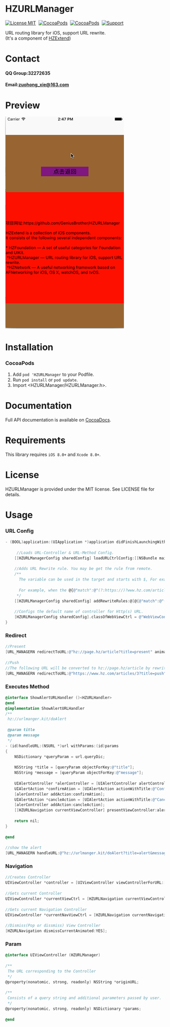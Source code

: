 HZURLManager
==============

[![License MIT](https://img.shields.io/badge/license-MIT-green.svg?style=flat)](https://raw.githubusercontent.com/GeniusBrother/HZURLManager/master/LICENSE)&nbsp;
[![CocoaPods](https://img.shields.io/cocoapods/v/HZURLManager.svg?style=flat)](http://cocoapods.org/pods/HZURLManager)&nbsp;
[![CocoaPods](http://img.shields.io/cocoapods/p/HZURLManager.svg?style=flat)](http://cocoadocs.org/docsets/HZURLManager)&nbsp;
[![Support](https://img.shields.io/badge/support-iOS%208%2B%20-blue.svg?style=flat)](https://www.apple.com/nl/ios/)&nbsp;

URL routing library for iOS, support URL rewrite.<br/>
(It's a component of [HZExtend](https://github.com/GeniusBrother/HZExtend))

Contact
==============
#### QQ Group:32272635
#### Email:zuohong_xie@163.com

Preview
==============
![preview](Screenshoot/screentshoot.gif)

Installation
==============
### CocoaPods

1. Add `pod 'HZURLManager` to your Podfile.
2. Run `pod install` or `pod update`.
3. Import \<HZURLManager/HZURLManager.h\>.

Documentation
==============
Full API documentation is available on [CocoaDocs](http://cocoadocs.org/docsets/HZURLManager/).<br/>

Requirements
==============
This library requires `iOS 8.0+` and `Xcode 8.0+`.

License
==============
HZURLManager is provided under the MIT license. See LICENSE file for details.

Usage
==============
### URL Config
```objective-c
- (BOOL)application:(UIApplication *)application didFinishLaunchingWithOptions:(NSDictionary *)launchOptions {
    
     //Loads URL-Controller & URL-Method Config.
    [[HZURLManagerConfig sharedConfig] loadURLCtrlConfig:[[NSBundle mainBundle] pathForResource:@"URL-Controller-Config" ofType:@"plist"] urlMethodConfig:[[NSBundle mainBundle] pathForResource:@"URL-Method-Config" ofType:@"plist"]];
    
    //Adds URL Rewrite rule. You may be get the rule from remote.
    /**
      The variable can be used in the target and starts with $, For example, $1 ... $n represents the value of the corresponding tuple in the regular expression, $query represents the query string part in the URL. 
 
      For example, when the @{@"match":@"(?:https://)?www.hz.com/articles/(\\d)\\?(.*)",@"target":@"hz://page.hz/article?$query&id=$1"} rule is applied, the rewrite engine rewrites the source URL as hz://page.hz/article?title=cool&id=3 when we redirect to https://ww.hz.com/articles/3?title=cool , Finally we'll jump to hz://page.hz/article?title=cool&id=3.
     */
    [[HZURLManagerConfig sharedConfig] addRewriteRules:@[@{@"match":@"(?:https://)?www.hz.com/articles/(\\d)\\?(.*)",@"target":@"hz://page.hz/article?$query&id=$1"}]];
    
    //Configs the default name of controller for Http(s) URL.
    [HZURLManagerConfig sharedConfig].classOfWebViewCtrl = @"WebViewController";                                        
}    
```
### Redirect
```objective-c
//Present
[URL_MANAGERN redirectToURL:@"hz://page.hz/article?title=present" animated:YES parmas:nil options:@{HZRedirectPresentMode:@(YES)} completion:nil];

//Push
//The following URL will be converted to hz://page.hz/article by rewriting.
[URL_MANAGERN redirectToURL:@"https://www.hz.com/articles/3?title=push" animated:YES];

```

### Executes Method
```objective-c
@interface ShowAlertURLHandler ()<HZURLHandler>
@end
@implementation ShowAlertURLHandler
/**
 hz://urlmanger.kit/doAlert
 
 @param title
 @param message
 */
- (id)handleURL:(NSURL *)url withParams:(id)params
{
    NSDictionary *queryParam = url.queryDic;
    
    NSString *title = [queryParam objectForKey:@"title"];
    NSString *message = [queryParam objectForKey:@"message"];
    
    UIAlertController *alerController = [UIAlertController alertControllerWithTitle:title message:message preferredStyle:UIAlertControllerStyleAlert];
    UIAlertAction *confirmAtion = [UIAlertAction actionWithTitle:@"Confirm" style:UIAlertActionStyleDefault handler:nil];
    [alerController addAction:confirmAtion];
    UIAlertAction *cancleAction = [UIAlertAction actionWithTitle:@"Cancle" style:UIAlertActionStyleCancel handler:nil];
    [alerController addAction:cancleAction];
    [[HZURLNavigation currentViewController] presentViewController:alerController animated:YES completion:nil];

    return nil;
}

@end

//show the alert
[URL_MANAGERN handleURL:@"hz://urlmanger.kit/doAlert?title=alert&message=URL-showAlert" withParams:nil];
```

### Navigation
```objective-c
//Creates Controller
UIViewController *controller = [UIViewController viewControllerForURL:[NSURL URLWithString:@"hz://page.hz/article"]];

//Gets current Controller
UIViewController *currentViewCtrl = [HZURLNavigation currentViewController];

//Gets current Navigation Controller
UIViewController *currentNavViewCtrl = [HZURLNavigation currentNavigationViewController];

//Dismiss(Pop or dissmiss) View Controller
[HZURLNavigation dismissCurrentAnimated:YES];

```

### Param
```objective-c
@interface UIViewController (HZURLManager)

/**
 The URL corresponding to the Controller
 */
@property(nonatomic, strong, readonly) NSString *originURL;

/**
 Consists of a query string and additional parameters passed by user.
 */
@property(nonatomic, strong, readonly) NSDictionary *params;

@end
```


